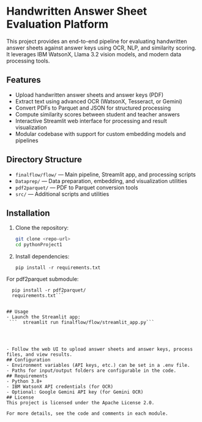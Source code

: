 # Handwritten Answer Sheet Evaluation Platform

This project provides an end-to-end pipeline for evaluating handwritten answer sheets against answer keys using OCR, NLP, and similarity scoring. It leverages IBM WatsonX, Llama 3.2 vision models, and modern data processing tools.

## Features
- Upload handwritten answer sheets and answer keys (PDF)
- Extract text using advanced OCR (WatsonX, Tesseract, or Gemini)
- Convert PDFs to Parquet and JSON for structured processing
- Compute similarity scores between student and teacher answers
- Interactive Streamlit web interface for processing and result visualization
- Modular codebase with support for custom embedding models and pipelines

## Directory Structure
- `finalflow/flow/` — Main pipeline, Streamlit app, and processing scripts
- `Dataprep/` — Data preparation, embedding, and visualization utilities
- `pdf2parquet/` — PDF to Parquet conversion tools
- `src/` — Additional scripts and utilities

## Installation
1. Clone the repository:
   ```bash
   git clone <repo-url>
   cd pythonProject1
   ```
2. Install dependencies:
 
   

   ```
   pip install -r requirements.txt
      ```
 For pdf2parquet submodule:
 ```
   pip install -r pdf2parquet/   
   requirements.txt```
   

## Usage
- Launch the Streamlit app:
  ```  streamlit run finalflow/flow/streamlit_app.py```
  

  
 
- Follow the web UI to upload answer sheets and answer keys, process files, and view results.
## Configuration
- Environment variables (API keys, etc.) can be set in a .env file.
- Paths for input/output folders are configurable in the code.
## Requirements
- Python 3.8+
- IBM WatsonX API credentials (for OCR)
- Optional: Google Gemini API key (for Gemini OCR)
## License
This project is licensed under the Apache License 2.0.

For more details, see the code and comments in each module.